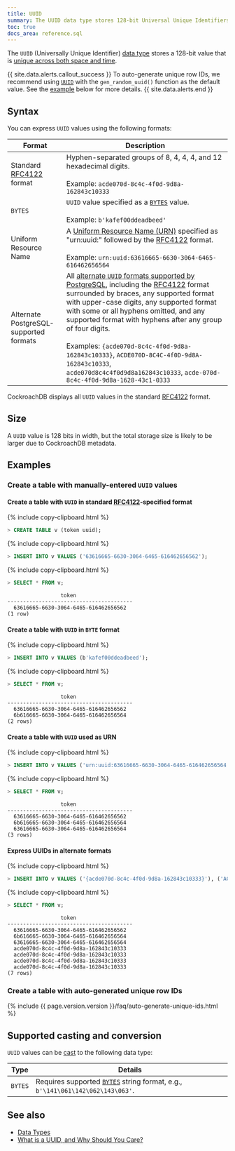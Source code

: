 ```yaml
---
title: UUID
summary: The UUID data type stores 128-bit Universal Unique Identifiers.
toc: true
docs_area: reference.sql
---
```


The `UUID` (Universally Unique Identifier) [data type](data-types.html) stores a 128-bit value that is [unique across both space and time](https://www.ietf.org/rfc/rfc4122.txt).

{{ site.data.alerts.callout_success }}
To auto-generate unique row IDs, we recommend using [`UUID`](uuid.html) with the `gen_random_uuid()` function as the default value. See the [example](#create-a-table-with-auto-generated-unique-row-ids) below for more details.
{{ site.data.alerts.end }}

## Syntax

You can express `UUID` values using the following formats:

Format | Description
-------|-------------
Standard [RFC4122](http://www.ietf.org/rfc/rfc4122.txt) format | Hyphen-separated groups of 8, 4, 4, 4, and 12 hexadecimal digits.<br><br>Example: `acde070d-8c4c-4f0d-9d8a-162843c10333`
`BYTES` | `UUID` value specified as a [`BYTES`](bytes.html) value.<br><br>Example: `b'kafef00ddeadbeed'`
Uniform Resource Name | A [Uniform Resource Name (URN)](https://www.ietf.org/rfc/rfc2141.txt) specified as "urn:uuid:" followed by the [RFC4122](http://www.ietf.org/rfc/rfc4122.txt) format.<br><br>Example: `urn:uuid:63616665-6630-3064-6465-616462656564`
Alternate PostgreSQL-supported formats | All [alternate `UUID` formats supported by PostgreSQL](https://www.postgresql.org/docs/current/datatype-uuid.html), including the [RFC4122](http://www.ietf.org/rfc/rfc4122.txt) format surrounded by braces, any supported format with upper-case digits, any supported format with some or all hyphens omitted, and any supported format with hyphens after any group of four digits.<br><br>Examples: `{acde070d-8c4c-4f0d-9d8a-162843c10333}`, `ACDE070D-8C4C-4f0D-9d8A-162843c10333`, `acde070d8c4c4f0d9d8a162843c10333`, `acde-070d-8c4c-4f0d-9d8a-1628-43c1-0333`

CockroachDB displays all `UUID` values in the standard [RFC4122](http://www.ietf.org/rfc/rfc4122.txt) format.

## Size

A `UUID` value is 128 bits in width, but the total storage size is likely to be larger due to CockroachDB metadata.

## Examples

### Create a table with manually-entered `UUID` values

#### Create a table with `UUID` in standard [RFC4122](http://www.ietf.org/rfc/rfc4122.txt)-specified format

{%  include copy-clipboard.html %}
~~~ sql
> CREATE TABLE v (token uuid);
~~~

{%  include copy-clipboard.html %}
~~~ sql
> INSERT INTO v VALUES ('63616665-6630-3064-6465-616462656562');
~~~

{%  include copy-clipboard.html %}
~~~ sql
> SELECT * FROM v;
~~~

~~~
                 token
----------------------------------------
  63616665-6630-3064-6465-616462656562
(1 row)
~~~

#### Create a table with `UUID` in `BYTE` format

{%  include copy-clipboard.html %}
~~~ sql
> INSERT INTO v VALUES (b'kafef00ddeadbeed');
~~~

{%  include copy-clipboard.html %}
~~~ sql
> SELECT * FROM v;
~~~

~~~
                 token
----------------------------------------
  63616665-6630-3064-6465-616462656562
  6b616665-6630-3064-6465-616462656564
(2 rows)
~~~

#### Create a table with `UUID` used as URN

{%  include copy-clipboard.html %}
~~~ sql
> INSERT INTO v VALUES ('urn:uuid:63616665-6630-3064-6465-616462656564');
~~~

{%  include copy-clipboard.html %}
~~~ sql
> SELECT * FROM v;
~~~

~~~
                 token
----------------------------------------
  63616665-6630-3064-6465-616462656562
  6b616665-6630-3064-6465-616462656564
  63616665-6630-3064-6465-616462656564
(3 rows)
~~~

#### Express UUIDs in alternate formats

{%  include copy-clipboard.html %}
~~~ sql
> INSERT INTO v VALUES ('{acde070d-8c4c-4f0d-9d8a-162843c10333}'), ('ACDE070D-8C4C-4f0D-9d8A-162843c10333'), ('acde070d8c4c4f0d9d8a162843c10333'), ('acde-070d-8c4c-4f0d-9d8a-1628-43c1-0333');
~~~

{%  include copy-clipboard.html %}
~~~ sql
> SELECT * FROM v;
~~~

~~~
                 token
----------------------------------------
  63616665-6630-3064-6465-616462656562
  6b616665-6630-3064-6465-616462656564
  63616665-6630-3064-6465-616462656564
  acde070d-8c4c-4f0d-9d8a-162843c10333
  acde070d-8c4c-4f0d-9d8a-162843c10333
  acde070d-8c4c-4f0d-9d8a-162843c10333
  acde070d-8c4c-4f0d-9d8a-162843c10333
(7 rows)
~~~

### Create a table with auto-generated unique row IDs

{%  include {{  page.version.version  }}/faq/auto-generate-unique-ids.html %}

## Supported casting and conversion

`UUID` values can be [cast](data-types.html#data-type-conversions-and-casts) to the following data type:

Type | Details
-----|--------
`BYTES` | Requires supported [`BYTES`](bytes.html) string format, e.g., `b'\141\061\142\062\143\063'`.

## See also

- [Data Types](data-types.html)
- [What is a UUID, and Why Should You Care?](https://www.cockroachlabs.com/blog/what-is-a-uuid/)
